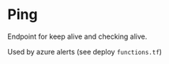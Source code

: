 # Ping

Endpoint for keep alive and checking alive.

Used by azure alerts (see deploy `functions.tf`)
